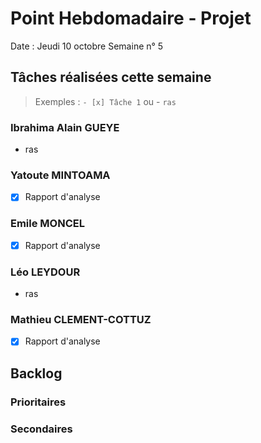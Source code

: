 # Point Hebdomadaire - Projet

Date : Jeudi 10 octobre
Semaine n° 5

## Tâches réalisées cette semaine

> Exemples : `- [x] Tâche 1` ou - `ras`

### Ibrahima Alain GUEYE

- ras
  
### Yatoute MINTOAMA

- [x] Rapport d'analyse

### Emile MONCEL

- [x] Rapport d'analyse 
  
### Léo LEYDOUR

- ras

### Mathieu CLEMENT-COTTUZ

- [x] Rapport d'analyse

## Backlog



### Prioritaires

### Secondaires
